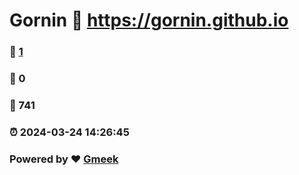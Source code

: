 # Gornin :link: https://gornin.github.io 
### :page_facing_up: [1](https://gornin.github.io/tag.html) 
### :speech_balloon: 0 
### :hibiscus: 741 
### :alarm_clock: 2024-03-24 14:26:45 
### Powered by :heart: [Gmeek](https://github.com/Meekdai/Gmeek)
